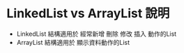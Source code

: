 # LinkedList vs ArrayList 說明
+ LinkedList 結構適用於 經常新增 刪除 修改 插入 動作的List
+ ArrayList 結構適用於  顯示資料動作的List